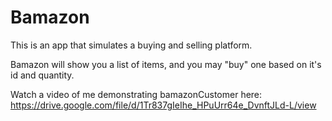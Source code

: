 # Bamazon

This is an app that simulates a buying and selling platform. 

Bamazon will show you a list of items, and you may "buy" one based on it's id and quantity.

Watch a video of me demonstrating bamazonCustomer here: https://drive.google.com/file/d/1Tr837gIeIhe_HPuUrr64e_DvnftJLd-L/view
